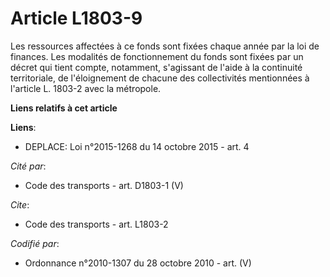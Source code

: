 # Article L1803-9

Les ressources affectées à ce fonds sont fixées chaque année par la loi de finances. Les modalités de fonctionnement du fonds
sont fixées par un décret qui tient compte, notamment, s'agissant de l'aide à la continuité territoriale, de l'éloignement de
chacune des collectivités mentionnées à l'article L. 1803-2 avec la métropole.

**Liens relatifs à cet article**

**Liens**:

  - DEPLACE: Loi n°2015-1268 du 14 octobre 2015 - art. 4

_Cité par_:

  - Code des transports - art. D1803-1 (V)

_Cite_:

  - Code des transports - art. L1803-2

_Codifié par_:

  - Ordonnance n°2010-1307 du 28 octobre 2010 - art. (V)
